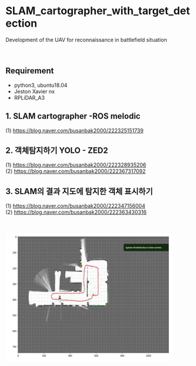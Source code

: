 # SLAM_cartographer_with_target_detection
 Development of the UAV for reconnaissance in battlefield situation <br /><br /><br />
 
 
 ## Requirement

 - python3, ubuntu18.04
 - Jeston Xavier nx
 - RPLiDAR_A3

## 1. SLAM cartographer -ROS melodic
(1) https://blog.naver.com/busanbak2000/222325151739

## 2. 객체탐지하기 YOLO - ZED2
(1) https://blog.naver.com/busanbak2000/222328935206 <br />
(2) https://blog.naver.com/busanbak2000/222367317092

## 3. SLAM의 결과 지도에 탐지한 객체 표시하기
(1) https://blog.naver.com/busanbak2000/222347156004 <br />
(2) https://blog.naver.com/busanbak2000/222363430316
<br /><br /><br />

<img src="최종결과.JPG" width=90% height=auto title="outputs"/>
